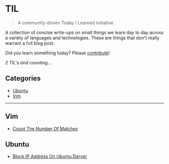 # TIL

> A community-driven Today I Learned initiative.

A collection of concise write-ups on small things we learn day to day across a
variety of languages and technologies. These are things that don't really
warrant a full blog post.

Did you learn something today? Please [contribute](CONTRIBUTING.md)!

_2 TIL's and counting..._

## Categories

* [Ubuntu](#ubuntu)
* [Vim](#vim)

---

## Vim

- [Count The Number Of Matches](vim/count-the-number-of-matches.md)

## Ubuntu
- [Block IP Address On Ubuntu Derver](ubuntu/block-ip-address-from-accessing-server.md)
